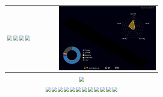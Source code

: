 <table>
  <tr>
    <td width="34%">
      <img src="https://github-readme-stats.vercel.app/api?username=gemini910610&count_private=true&show_icons=true&theme=midnight-purple&hide_border=true">
      <img src="https://github-readme-stats.vercel.app/api/pin/?username=gemini910610&repo=bitmap&theme=midnight-purple&hide_border=true">
      <img src="https://github-readme-stats.vercel.app/api/pin/?username=gemini910610&repo=soundcard&theme=midnight-purple&hide_border=true">
      <img src="https://github-readme-stats.vercel.app/api/pin/?username=gemini910610&repo=pdf_manager&theme=midnight-purple&hide_border=true">
    </td>
    <td width="66%">
      <img src="profile-3d-contrib/profile-night-rainbow.svg">
    </td>
  </tr>
</table>
<p align="center">
  <img height="100px" src="https://github-profile-trophy.vercel.app/?username=gemini910610&theme=discord&no-bg=true&no-frame=true&column=-1&margin-w=15&rank=-?" />
</p>
<p align="center">
  <img width="7.9%" src="https://cdn.jsdelivr.net/gh/devicons/devicon/icons/aftereffects/aftereffects-original.svg" />
  <img width="7.9%" src="https://cdn.jsdelivr.net/gh/devicons/devicon/icons/premierepro/premierepro-original.svg" />
  <img width="7.9%" src="https://cdn.jsdelivr.net/gh/devicons/devicon/icons/c/c-original.svg" />
  <img width="7.9%" src="https://cdn.jsdelivr.net/gh/devicons/devicon/icons/cplusplus/cplusplus-original.svg" />
  <img width="7.9%" src="https://cdn.jsdelivr.net/gh/devicons/devicon/icons/java/java-original.svg" />
  <img width="7.9%" src="https://cdn.jsdelivr.net/gh/devicons/devicon/icons/python/python-original.svg" />
  <img width="7.9%" src="https://cdn.jsdelivr.net/gh/devicons/devicon/icons/flutter/flutter-original.svg" />
  <img width="7.9%" src="https://cdn.jsdelivr.net/gh/devicons/devicon/icons/css3/css3-original.svg" />
  <img width="7.9%" src="https://cdn.jsdelivr.net/gh/devicons/devicon/icons/html5/html5-original.svg" />
  <img width="7.9%" src="https://cdn.jsdelivr.net/gh/devicons/devicon/icons/javascript/javascript-original.svg" />
  <img width="7.9%" src="https://cdn.jsdelivr.net/gh/devicons/devicon/icons/php/php-original.svg" />
  <img width="7.9%" src="https://cdn.jsdelivr.net/gh/devicons/devicon/icons/unity/unity-original.svg" />
</p>
